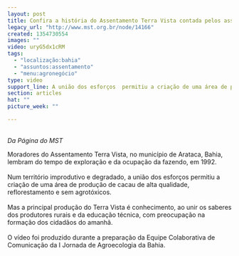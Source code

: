 ```yaml
---
layout: post
title: Confira a história do Assentamento Terra Vista contada pelos assentados
legacy_url: "http://www.mst.org.br/node/14166"
created: 1354730554
images: ""
video: uryG5dx1cRM
tags:
  - "localização:bahia"
  - "assuntos:assentamento"
  - "menu:agronegócio"
type: video
support_line: A união dos esforços  permitiu a criação de uma área de produção de cacau de alta qualidade.
section: articles
hat: ""
picture_week: ""

---
```

<p><br />
<em>Da P&aacute;gina do MST</em></p>

<p>Moradores do Assentamento Terra Vista, no munic&iacute;pio de Arataca, Bahia, lembram do tempo de explora&ccedil;&atilde;o e da ocupa&ccedil;&atilde;o da fazendo, em 1992.<br />
<br />
Num territ&oacute;rio improdutivo e degradado, a uni&atilde;o dos esfor&ccedil;os permitiu a cria&ccedil;&atilde;o de uma &aacute;rea de produ&ccedil;&atilde;o de cacau de alta qualidade, reflorestamento e sem agrot&oacute;xicos.<br />
<br />
Mas a principal produ&ccedil;&atilde;o do Terra Vista &eacute; conhecimento, ao unir os saberes dos produtores rurais e da educa&ccedil;&atilde;o t&eacute;cnica, com preocupa&ccedil;&atilde;o na forma&ccedil;&atilde;o dos cidad&atilde;os do amanh&atilde;.<br />
<br />
O v&iacute;deo foi produzido durante a prepara&ccedil;&atilde;o da Equipe Colaborativa de Comunica&ccedil;&atilde;o da I Jornada de Agroecologia da Bahia.</p>

<p>&nbsp;</p>

<p>&nbsp;</p>
